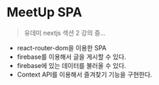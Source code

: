 # MeetUp SPA

> 유데미 nextjs 섹션 2 강의 중...

- react-router-dom을 이용한 SPA
- firebase를 이용해서 글을 게시할 수 있다.
- firebase에 있는 데이터를 불러올 수 있다.
- Context API를 이용해서 즐겨찾기 기능을 구현한다.
